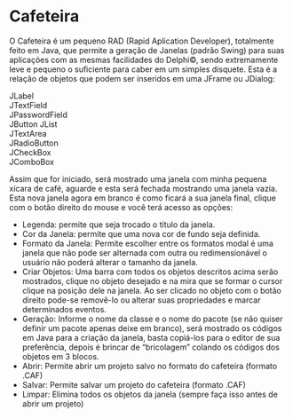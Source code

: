 # Cafeteira
O Cafeteira é um pequeno RAD (Rapid Aplication Developer), totalmente feito em Java, que permite a geração de Janelas (padrão Swing) para suas aplicações com as mesmas facilidades do Delphi©, sendo extremamente leve e pequeno o suficiente para caber em um simples disquete. Esta é a relação de objetos que podem ser inseridos em uma JFrame ou JDialog:

JLabel 	
JTextField 	
JPasswordField 	
JButton
JList 	
JTextArea 	
JRadioButton 	
JCheckBox 	
JComboBox

Assim que for iniciado, será mostrado uma janela com minha pequena xícara de café, aguarde e esta será fechada mostrando uma janela vazia. Esta nova janela agora em branco é como ficará a sua janela final, clique com o botão direito do mouse e você terá acesso as opções:

* Legenda: permite que seja trocado o título da janela.
* Cor da Janela: permite que uma nova cor de fundo seja definida.
* Formato da Janela: Permite escolher entre os formatos modal é uma janela que não pode ser alternada com outra ou redimensionável o usuário não poderá alterar o tamanho da janela.
* Criar Objetos: Uma barra com todos os objetos descritos acima serão mostrados, clique no objeto desejado e na mira que se formar o cursor clique na posição dele na janela. Ao ser clicado no objeto com o botão direito pode-se removê-lo ou alterar suas propriedades e marcar determinados eventos.
* Geração: Informe o nome da classe e o nome do pacote (se não quiser definir um pacote apenas deixe em branco), será mostrado os códigos em Java para a criação da janela, basta copiá-los para o editor de sua preferência, depois é brincar de “bricolagem” colando os códigos dos objetos em 3 blocos.
* Abrir: Permite abrir um projeto salvo no formato do cafeteira (formato .CAF)
* Salvar: Permite salvar um projeto do cafeteira (formato .CAF)
* Limpar: Elimina todos os objetos da janela (sempre faça isso antes de abrir um projeto)
